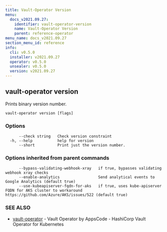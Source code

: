```yaml
---
title: Vault-Operator Version
menu:
  docs_v2021.09.27:
    identifier: vault-operator-version
    name: Vault-Operator Version
    parent: reference-operator
menu_name: docs_v2021.09.27
section_menu_id: reference
info:
  cli: v0.5.0
  installer: v2021.09.27
  operator: v0.5.0
  unsealer: v0.5.0
  version: v2021.09.27
---
```


## vault-operator version

Prints binary version number.

```
vault-operator version [flags]
```

### Options

```
      --check string   Check version constraint
  -h, --help           help for version
      --short          Print just the version number.
```

### Options inherited from parent commands

```
      --bypass-validating-webhook-xray   if true, bypasses validating webhook xray checks
      --enable-analytics                 Send analytical events to Google Analytics (default true)
      --use-kubeapiserver-fqdn-for-aks   if true, uses kube-apiserver FQDN for AKS cluster to workaround https://github.com/Azure/AKS/issues/522 (default true)
```

### SEE ALSO

* [vault-operator](/docs/v2021.09.27/reference/operator/vault-operator)	 - Vault Operator by AppsCode - HashiCorp Vault Operator for Kubernetes

